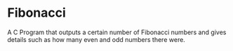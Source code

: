 # Fibonacci
A C Program that outputs a certain number of Fibonacci numbers and gives details such as how many even and odd numbers there were.
